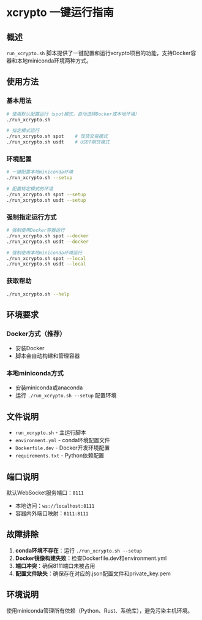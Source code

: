 # xcrypto 一键运行指南

## 概述

`run_xcrypto.sh` 脚本提供了一键配置和运行xcrypto项目的功能，支持Docker容器和本地miniconda环境两种方式。

## 使用方法

### 基本用法

```bash
# 使用默认配置运行（spot模式，自动选择Docker或本地环境）
./run_xcrypto.sh

# 指定模式运行
./run_xcrypto.sh spot    # 现货交易模式
./run_xcrypto.sh usdt    # USDT期货模式
```

### 环境配置

```bash
# 一键配置本地miniconda环境
./run_xcrypto.sh --setup

# 配置特定模式的环境
./run_xcrypto.sh spot --setup
./run_xcrypto.sh usdt --setup
```

### 强制指定运行方式

```bash
# 强制使用Docker容器运行
./run_xcrypto.sh spot --docker
./run_xcrypto.sh usdt --docker

# 强制使用本地miniconda环境运行
./run_xcrypto.sh spot --local
./run_xcrypto.sh usdt --local
```

### 获取帮助

```bash
./run_xcrypto.sh --help
```

## 环境要求

### Docker方式（推荐）
- 安装Docker
- 脚本会自动构建和管理容器

### 本地miniconda方式
- 安装miniconda或anaconda
- 运行 `./run_xcrypto.sh --setup` 配置环境

## 文件说明

- `run_xcrypto.sh` - 主运行脚本
- `environment.yml` - conda环境配置文件
- `Dockerfile.dev` - Docker开发环境配置
- `requirements.txt` - Python依赖配置

## 端口说明

默认WebSocket服务端口：`8111`
- 本地访问：`ws://localhost:8111`
- 容器内外端口映射：`8111:8111`

## 故障排除

1. **conda环境不存在**：运行 `./run_xcrypto.sh --setup`
2. **Docker镜像构建失败**：检查Dockerfile.dev和environment.yml
3. **端口冲突**：确保8111端口未被占用
4. **配置文件缺失**：确保存在对应的.json配置文件和private_key.pem

## 环境说明

使用miniconda管理所有依赖（Python、Rust、系统库），避免污染主机环境。
